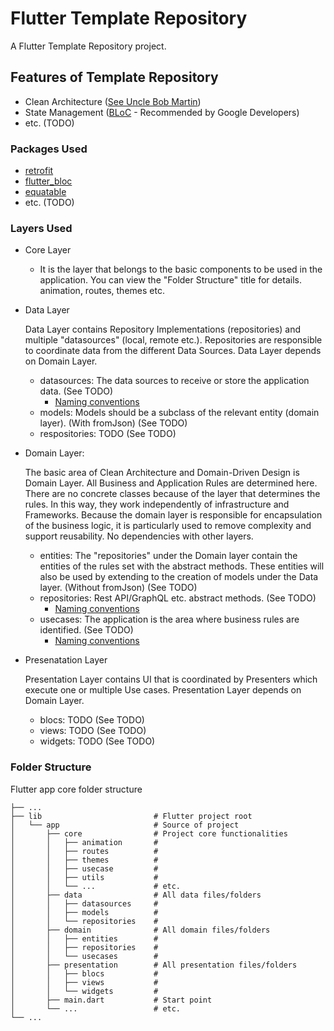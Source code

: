 # Flutter Template Repository

A Flutter Template Repository project.

## Features of Template Repository

- Clean Architecture ([See Uncle Bob Martin](http://cleancoder.com/))
- State Management ([BLoC](https://bloclibrary.dev/) - Recommended by Google Developers)
- etc. (TODO)

### Packages Used

- [retrofit](https://pub.dev/packages/retrofit)
- [flutter_bloc](https://pub.dev/packages/flutter_bloc)
- [equatable](https://pub.dev/packages/equatable)
- etc. (TODO)

### Layers Used

- Core Layer
  - It is the layer that belongs to the basic components to be used in the application. You can view the "Folder Structure" title for details. animation, routes, themes etc.

- Data Layer

  Data Layer contains Repository Implementations (repositories) and multiple "datasources" (local, remote etc.). Repositories are responsible to coordinate data from the different Data Sources. Data Layer depends on Domain Layer.

  - datasources: The data sources to receive or store the application data. (See TODO)
    - [Naming conventions](https://developer.android.com/jetpack/guide/data-layer#naming-conventions)
  - models: Models should be a subclass of the relevant entity (domain layer). (With fromJson) (See TODO)
  - respositories: TODO (See TODO)

- Domain Layer: 

  The basic area of Clean Architecture and Domain-Driven Design is Domain Layer. All Business and Application Rules are determined here. There are no concrete classes because of the layer that determines the rules. In this way, they work independently of infrastructure and Frameworks. Because the domain layer is responsible for encapsulation of the business logic, it is particularly used to remove complexity and support reusability. No dependencies with other layers.
  
  - entities: The "repositories" under the Domain layer contain the entities of the rules set with the abstract methods. These entities will also be used by extending to the creation of models under the Data layer. (Without fromJson) (See TODO)
  - repositories: Rest API/GraphQL etc. abstract methods. (See TODO)
    - [Naming conventions](https://developer.android.com/jetpack/guide/data-layer#naming-conventions)
  - usecases: The application is the area where business rules are identified. (See TODO)
    - [Naming conventions](https://developer.android.com/jetpack/guide/domain-layer#conventions)

- Presenatation Layer

  Presentation Layer contains UI that is coordinated by Presenters which execute one or multiple Use cases. Presentation Layer depends on Domain Layer.

  - blocs: TODO (See TODO)
  - views: TODO (See TODO)
  - widgets: TODO (See TODO)

### Folder Structure
Flutter app core folder structure

```
├── ...
├── lib                     	# Flutter project root
│   └── app                 	# Source of project
│   	├── core              	# Project core functionalities
│   	│   ├── animation       # 
│   	│   ├── routes          # 
│   	│   ├── themes          # 
│   	│   ├── usecase         # 
│   	│   ├── utils           # 
│   	│   └── ...             # etc.
│   	├── data                # All data files/folders
│   	│   ├── datasources     # 
│   	│   ├── models          # 
│   	│   └── repositories    # 
│   	├── domain              # All domain files/folders
│   	│   ├── entities        # 
│   	│   ├── repositories    # 
│   	│   └── usecases        # 
│   	├── presentation        # All presentation files/folders
│   	│   ├── blocs           # 
│   	│   ├── views           # 
│   	│   └── widgets         # 
│   	├── main.dart           # Start point
│   	└── ...                 # etc.
└── ...
```
